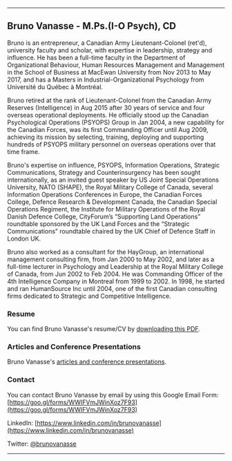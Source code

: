 * * *
## Bruno Vanasse - M.Ps.(I-O Psych), CD

Bruno is an entrepreneur, a Canadian Army Lieutenant-Colonel (ret'd), university faculty and scholar, with expertise in leadership, strategy and influence. He has been a full-time faculty in the Department of Organizational Behaviour, Human Resources Management and Management in the School of Business at MacEwan University from Nov 2013 to May 2017, and has a Masters in Industrial-Organizational Psychology from Université du Québec à Montréal. 

Bruno retired at the rank of Lieutenant-Colonel from the Canadian Army Reserves (Intelligence) in Aug 2015 after 30 years of service and four overseas operational deployments. He officially stood up the Canadian Psychological Operations (PSYOPS) Group in Jan 2004, a new capability for the Canadian Forces, was its first Commanding Officer until Aug 2009, achieving its mission by selecting, training, deploying and supporting hundreds of PSYOPS military personnel on overseas operations over that time frame.  

Bruno's expertise on influence, PSYOPS, Information Operations, Strategic Communications, Strategy and Counterinsurgency has been sought internationally, as an invited guest speaker by US Joint Special Operations University, NATO (SHAPE), the Royal Military College of Canada, several Information Operations Conferences in Europe, the Canadian Forces College, Defence Research & Development Canada, the Canadian Special Operations Regiment, the Institute for Military Operations of the Royal Danish Defence College, CityForum’s “Supporting Land Operations” roundtable sponsored by the UK Land Forces and the “Strategic Communications” roundtable chaired by the UK Chief of Defence Staff in London UK.
 
Bruno also worked as a consultant for the HayGroup, an international management consulting firm, from Jan 2000 to May 2002, and later as a full-time lecturer in Psychology and Leadership at the Royal Military College of Canada, from Jun 2002 to Feb 2004. He was Commanding Officer of the 4th Intelligence Company in Montreal from 1999 to 2002. In 1998, he started and ran HumanSource Inc until 2004, one of the first Canadian consulting firms dedicated to Strategic and Competitive Intelligence. 


### Resume

You can find Bruno Vanasse's resume/CV by [downloading this PDF](Bruno_Vanasse.pdf).


### Articles and Conference Presentations

Bruno Vanasse's [articles and conference presentations](articles/README.md).


### Contact 

You can contact Bruno Vanasse by email by using this Google Email Form: [https://goo.gl/forms/WWIFVmJWinXoz7F93](https://goo.gl/forms/WWIFVmJWinXoz7F93) 

LinkedIn: [https://www.linkedin.com/in/brunovanasse](https://www.linkedin.com/in/brunovanasse)

Twitter: [@brunovanasse](https://twitter.com/brunovanasse)

* * *
